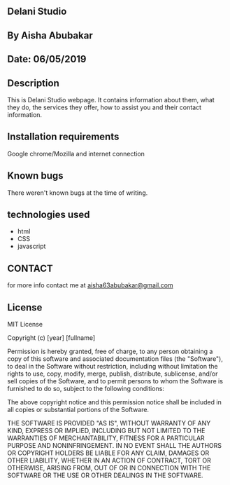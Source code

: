 ## Delani Studio
## By Aisha Abubakar
## Date: 06/05/2019
## Description
This is Delani Studio webpage. It contains information about them, what they do, the services they offer, how to assist you and their contact information.

## Installation requirements
Google chrome/Mozilla and internet connection

## Known bugs
There weren't known bugs at the time of writing.

## technologies used
* html
* CSS
* javascript

## CONTACT
for more info contact me at aisha63abubakar@gmail.com

## License
MIT License

Copyright (c) [year] [fullname]

Permission is hereby granted, free of charge, to any person obtaining a copy
of this software and associated documentation files (the "Software"), to deal
in the Software without restriction, including without limitation the rights
to use, copy, modify, merge, publish, distribute, sublicense, and/or sell
copies of the Software, and to permit persons to whom the Software is
furnished to do so, subject to the following conditions:

The above copyright notice and this permission notice shall be included in all
copies or substantial portions of the Software.

THE SOFTWARE IS PROVIDED "AS IS", WITHOUT WARRANTY OF ANY KIND, EXPRESS OR
IMPLIED, INCLUDING BUT NOT LIMITED TO THE WARRANTIES OF MERCHANTABILITY,
FITNESS FOR A PARTICULAR PURPOSE AND NONINFRINGEMENT. IN NO EVENT SHALL THE
AUTHORS OR COPYRIGHT HOLDERS BE LIABLE FOR ANY CLAIM, DAMAGES OR OTHER
LIABILITY, WHETHER IN AN ACTION OF CONTRACT, TORT OR OTHERWISE, ARISING FROM,
OUT OF OR IN CONNECTION WITH THE SOFTWARE OR THE USE OR OTHER DEALINGS IN THE
SOFTWARE.
